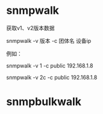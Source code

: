 # snmpwalk
获取v1、v2版本数据

snmpwalk -v 版本 -c 团体名 设备ip

例如：

snmpwalk -v 1 -c public 192.168.1.8

snmpwalk -v 2c -c public 192.168.1.8





# snmpbulkwalk
